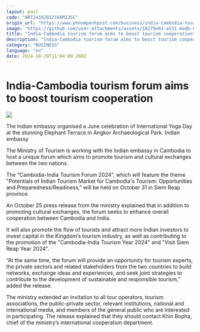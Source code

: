 ```yaml
---
layout: post
code: "ART24102812166M13SC"
origin_url: "https://www.phnompenhpost.com/business/india-cambodia-tourism-forum-aims-to-boost-tourism-cooperation"
image: "https://github.com/user-attachments/assets/18279e03-a531-4edb-8d07-7b9bbf3b3aa8"
title: "India-Cambodia tourism forum aims to boost tourism cooperation"
description: "​​India-Cambodia tourism forum aims to boost tourism cooperation​"
category: "BUSINESS"
language: "en"
date: 2024-10-29T11:04:09.280Z
---
```


# India-Cambodia tourism forum aims to boost tourism cooperation

![](https://github.com/user-attachments/assets/8cb99ca0-7c03-417e-bd8f-3b61fadf7959)

The Indian embassy organised a June celebration of International Yoga Day at the stunning Elephant Terrace in Angkor Archaeological Park. Indian embassy

The Ministry of Tourism is working with the Indian embassy in Cambodia to host a unique forum which aims to promote tourism and cultural exchanges between the two nations.

The “Cambodia-India Tourism Forum 2024”, which will feature the theme "Potentials of Indian Tourism Market for Cambodia's Tourism: Opportunities and Preparedness/Readiness,” will be held on October 31 in Siem Reap province.

An October 25 press release from the ministry explained that in addition to promoting cultural exchanges, the forum seeks to enhance overall cooperation between Cambodia and India.

It will also promote the flow of tourists and attract more Indian investors to invest capital in the Kingdom’s tourism industry, as well as contributing to the promotion of the "Cambodia-India Tourism Year 2024" and "Visit Siem Reap Year 2024".

“At the same time, the forum will provide an opportunity for tourism experts, the private sectors and related stakeholders from the two countries to build networks, exchange ideas and experiences, and seek joint strategies to contribute to the development of sustainable and responsible tourism,” added the release.

The ministry extended an invitation to all tour operators, tourism associations, the public-private sector, relevant institutions, national and international media, and members of the general public who are interested in participating. The release explained that they should contact Khin Bopha, chief of the ministry’s international cooperation department.